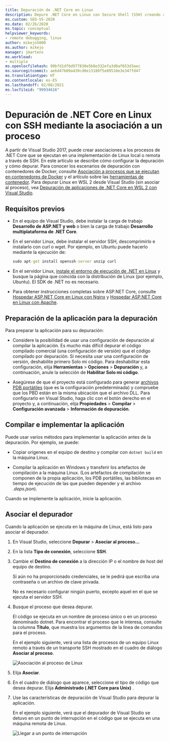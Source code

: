 ```yaml
---
title: Depuración de .NET Core en Linux
description: Depure .NET Core en Linux con Secure Shell (SSH) creando asociaciones a un proceso. Prepare su aplicación para la depuración. Compile e implemente la aplicación. Asocie el depurador.
ms.custom: SEO-VS-2020
ms.date: 02/26/2020
ms.topic: conceptual
helpviewer_keywords:
- remote debugging, linux
author: mikejo5000
ms.author: mikejo
manager: jmartens
ms.workload:
- multiple
ms.openlocfilehash: 99bfd1df6d977830e5b8e332efa3d0af653d3aec
ms.sourcegitcommit: ae6d47b09a439cd0e13180f5e89510e3e347fd47
ms.translationtype: HT
ms.contentlocale: es-ES
ms.lasthandoff: 02/08/2021
ms.locfileid: "99934616"
---
```

# <a name="debug-net-core-on-linux-using-ssh-by-attaching-to-a-process"></a>Depuración de .NET Core en Linux con SSH mediante la asociación a un proceso

A partir de Visual Studio 2017, puede crear asociaciones a los procesos de .NET Core que se ejecutan en una implementación de Linux local o remota a través de SSH. En este artículo se describe cómo configurar la depuración y cómo depurar. Para conocer los escenarios de depuración con contenedores de Docker, consulte [Asociación a procesos que se ejecutan en contenedores de Docker](../debugger/attach-to-process-running-in-docker-container.md) y el artículo sobre las [herramientas de contenedor](../containers/edit-and-refresh.md). Para depurar Linux en WSL 2 desde Visual Studio (sin asociar al proceso), vea [Depuración de aplicaciones de .NET Core en WSL 2 con Visual Studio](../debugger/debug-dotnet-core-in-wsl-2.md).

## <a name="prerequisites"></a>Requisitos previos

- En el equipo de Visual Studio, debe instalar la carga de trabajo **Desarrollo de ASP.NET y web** o bien la carga de trabajo **Desarrollo multiplataforma de .NET Core**.

- En el servidor Linux, debe instalar el servidor SSH, descomprimirlo e instalarlo con curl o wget. Por ejemplo, en Ubuntu puede hacerlo mediante la ejecución de:

  ``` cmd
  sudo apt-get install openssh-server unzip curl
  ```

- En el servidor Linux, [instale el entorno de ejecución de .NET en Linux](/dotnet/core/install/linux) y busque la página que coincida con la distribución de Linux (por ejemplo, Ubuntu). El SDK de .NET no es necesario.

- Para obtener instrucciones completas sobre ASP.NET Core, consulte [Hospedar ASP.NET Core en Linux con Nginx](/aspnet/core/host-and-deploy/linux-nginx) y [Hospedar ASP.NET Core en Linux con Apache](/aspnet/core/host-and-deploy/linux-apache).

## <a name="prepare-your-application-for-debugging"></a>Preparación de la aplicación para la depuración

Para preparar la aplicación para su depuración:

- Considere la posibilidad de usar una configuración de depuración al compilar la aplicación. Es mucho más difícil depurar el código compilado comercial (una configuración de versión) que el código compilado por depuración. Si necesita usar una configuración de versión, deshabilite primero Solo mi código. Para deshabilitar esta configuración, elija **Herramientas** > **Opciones** > **Depuración** y, a continuación, anule la selección de **Habilitar Solo mi código**.

- Asegúrese de que el proyecto está configurado para generar [archivos PDB portátiles](https://github.com/OmniSharp/omnisharp-vscode/wiki/Portable-PDBs) (que es la configuración predeterminada) y compruebe que los PBD están en la misma ubicación que el archivo DLL. Para configurarlo en Visual Studio, haga clic con el botón derecho en el proyecto y, a continuación, elija **Propiedades** > **Compilar** > **Configuración avanzada** > **Información de depuración**.

## <a name="build-and-deploy-the-application"></a>Compilar e implementar la aplicación

Puede usar varios métodos para implementar la aplicación antes de la depuración. Por ejemplo, se puede:

- Copiar orígenes en el equipo de destino y compilar con ```dotnet build``` en la máquina Linux.

- Compilar la aplicación en Windows y transferir los artefactos de compilación a la máquina Linux. (Los artefactos de compilación se componen de la propia aplicación, los PDB portátiles, las bibliotecas en tiempo de ejecución de las que pueden depender y el archivo *.deps.json*).

Cuando se implemente la aplicación, inicie la aplicación.

## <a name="attach-the-debugger"></a>Asociar el depurador

Cuando la aplicación se ejecuta en la máquina de Linux, está listo para asociar el depurador.

1. En Visual Studio, seleccione **Depurar** > **Asociar al proceso...**

1. En la lista **Tipo de conexión**, seleccione **SSH**.

1. Cambie el **Destino de conexión** a la dirección IP o el nombre de host del equipo de destino.

   Si aún no ha proporcionado credenciales, se le pedirá que escriba una contraseña o un archivo de clave privada.

   No es necesario configurar ningún puerto, excepto aquel en el que se ejecuta el servidor SSH.

1. Busque el proceso que desea depurar.

   El código se ejecuta en un nombre de proceso único o en un proceso denominado dotnet. Para encontrar el proceso que le interesa, consulte la columna **Título**, que muestra los argumentos de la línea de comandos para el proceso.

   En el ejemplo siguiente, verá una lista de procesos de un equipo Linux remoto a través de un transporte SSH mostrado en el cuadro de diálogo **Asociar al proceso**.

   ![Asociación al proceso de Linux](media/remote-debug-linux-over-ssh-attach.png)

1. Elija **Asociar**.

1. En el cuadro de diálogo que aparece, seleccione el tipo de código que desea depurar. Elija **Administrado (.NET Core para Unix)** .

1. Use las características de depuración de Visual Studio para depurar la aplicación.

   En el ejemplo siguiente, verá que el depurador de Visual Studio se detuvo en un punto de interrupción en el código que se ejecuta en una máquina remota de Linux.

   ![Llegar a un punto de interrupción](media/remote-debug-linux-over-ssh-hit-breakpoint.png)